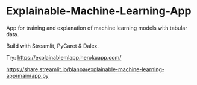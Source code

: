 # Explainable-Machine-Learning-App

App for training and explanation of machine learning models with tabular data.

Build with Streamlit, PyCaret & Dalex.

Try:
https://explainablemlapp.herokuapp.com/

https://share.streamlit.io/blanpa/explainable-machine-learning-app/main/app.py

